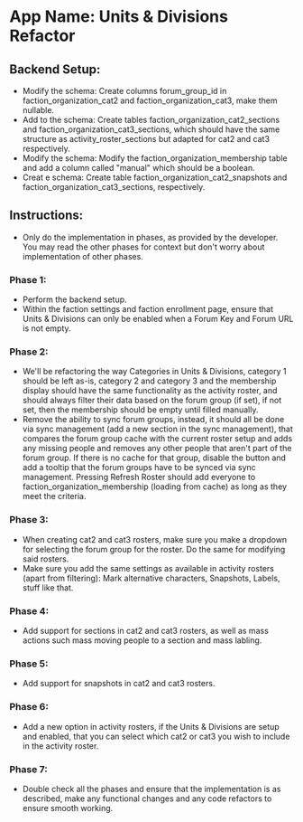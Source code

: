 # **App Name**: Units & Divisions Refactor

## Backend Setup:
- Modify the schema: Create columns forum_group_id in faction_organization_cat2 and faction_organization_cat3, make them nullable.
- Add to the schema: Create tables faction_organization_cat2_sections and faction_organization_cat3_sections, which should have the same structure as activity_roster_sections but adapted for cat2 and cat3 respectively.
- Modify the schema: Modify the faction_organization_membership table and add a column called "manual" which should be a boolean.
- Creat e schema: Create table faction_organization_cat2_snapshots and faction_organization_cat3_sections, respectively.

## Instructions:
- Only do the implementation in phases, as provided by the developer. You may read the other phases for context but don't worry about implementation of other phases.

### Phase 1:
- Perform the backend setup.
- Within the faction settings and faction enrollment page, ensure that Units & Divisions can only be enabled when a Forum Key and Forum URL is not empty.

### Phase 2:
- We'll be refactoring the way Categories in Units & Divisions, category 1 should be left as-is, category 2 and category 3 and the membership display should have the same functionality as the activity roster, and should always filter their data based on the forum group (if set), if not set, then the membership should be empty until filled manually.
- Remove the ability to sync forum groups, instead, it should all be done via sync management (add a new section in the sync management), that compares the forum group cache with the current roster setup and adds any missing people and removes any other people that aren't part of the forum group. If there is no cache for that group, disable the button and add a tooltip that the forum groups have to be synced via sync management. Pressing Refresh Roster should add everyone to faction_organization_membership (loading from cache) as long as they meet the criteria.

### Phase 3:
- When creating cat2 and cat3 rosters, make sure you make a dropdown for selecting the forum group for the roster. Do the same for modifying said rosters.
- Make sure you add the same settings as available in activity rosters (apart from filtering): Mark alternative characters, Snapshots, Labels, stuff like that.

### Phase 4:
- Add support for sections in cat2 and cat3 rosters, as well as mass actions such mass moving people to a section and mass labling.

### Phase 5:
- Add support for snapshots in cat2 and cat3 rosters.

### Phase 6:
- Add a new option in activity rosters, if the Units & Divisions are setup and enabled, that you can select which cat2 or cat3 you wish to include in the activity roster.

### Phase 7:
- Double check all the phases and ensure that the implementation is as described, make any functional changes and any code refactors to ensure smooth working.